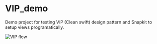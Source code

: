 # VIP_demo
Demo project for testing VIP (Clean swift) design pattern and Snapkit to setup views programatically.


![VIP flow](https://imgur.com/hGioOK5.png)

